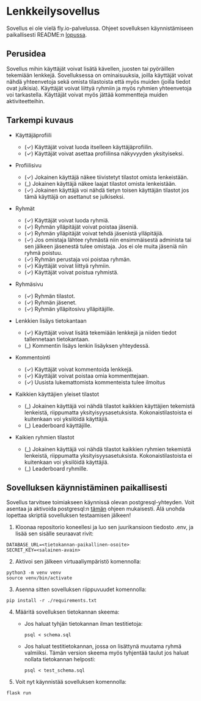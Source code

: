 # Lenkkeilysovellus

Sovellus ei ole vielä fly.io-palvelussa. Ohjeet sovelluksen käynnistämiseen paikallisesti README:n [lopussa](https://github.com/samulioll/lenkkeilysovellus/blob/main/README.md#sovelluksen-k%C3%A4ynnist%C3%A4minen-paikallisesti).

## Perusidea

Sovellus mihin käyttäjät voivat lisätä kävellen, juosten tai pyöräillen tekemiään lenkkejä. Sovelluksessa on ominaisuuksia, joilla käyttäjät voivat nähdä yhteenvetoja sekä omista tilastoista että myös muiden (joilla tiedot ovat julkisia). Käyttäjät voivat liittyä ryhmiin ja myös ryhmien yhteenvetoja voi tarkastella. Käyttäjät voivat myös jättää kommentteja muiden aktiviteetteihin.

## Tarkempi kuvaus

- Käyttäjäprofiili
	- (✓) Käyttäjät voivat luoda itselleen käyttäjäprofiilin.
	- (✓) Käyttäjät voivat asettaa profiilinsa näkyvyyden yksityiseksi.

- Profiilisivu
	- (✓) Jokainen käyttäjä näkee tiivistetyt tilastot omista lenkeistään.
	- (_) Jokainen käyttäjä näkee laajat tilastot omista lenkeistään.
	- (✓) Jokainen käyttäjä voi nähdä tietyn toisen käyttäjän tilastot jos tämä käyttäjä on asettanut se julkiseksi.

- Ryhmät
	- (✓) Käyttäjät voivat luoda ryhmiä.
	- (✓) Ryhmän ylläpitäjät voivat poistaa jäseniä.
	- (✓) Ryhmän ylläpitäjät voivat tehdä jäsenistä ylläpitäjiä.
	- (✓) Jos omistaja lähtee ryhmästä niin ensimmäisestä administa tai sen jälkeen jäsenestä tulee omistaja. Jos ei ole muita jäseniä niin ryhmä poistuu.
	- (✓) Ryhmän perustaja voi poistaa ryhmän.
	- (✓) Käyttäjät voivat liittyä ryhmiin.
	- (✓) Käyttäjät voivat poistua ryhmistä.

- Ryhmäsivu
	- (✓) Ryhmän tilastot.
	- (✓) Ryhmän jäsenet.
	- (✓) Ryhmän ylläpitosivu ylläpitäjille.

- Lenkkien lisäys tietokantaan
	- (✓) Käyttäjät voivat lisätä tekemiään lenkkejä ja niiden tiedot tallennetaan tietokantaan.
	- (_) Kommentin lisäys lenkin lisäyksen yhteydessä.

- Kommentointi
	- (✓) Käyttäjät voivat kommentoida lenkkejä.
	- (✓) Käyttäjät voivat poistaa omia kommenttejaan.
	- (✓) Uusista lukemattomista kommenteista tulee ilmoitus

- Kaikkien käyttäjien yleiset tilastot
	- (_) Jokainen käyttäjä voi nähdä tilastot kaikkien käyttäjien tekemistä lenkeistä, riippumatta yksityisyysasetuksista. Kokonaistilastoista ei kuitenkaan voi yksilöidä käyttäjiä.
	- (_) Leaderboard käyttäjille.

- Kaikien ryhmien tilastot
	- (_) Jokainen käyttäjä voi nähdä tilastot kaikkien ryhmien tekemistä lenkeistä, riippumatta yksityisyysasetuksista. Kokonaistilastoista ei kuitenkaan voi yksilöidä käyttäjiä.
	- (_) Leaderboard ryhmille.

## Sovelluksen käynnistäminen paikallisesti

Sovellus tarvitsee toimiakseen käynnissä olevan postgresql-yhteyden. Voit asentaa ja aktivoida postgresql:n [tämän](https://github.com/hy-tsoha/local-pg) ohjeen mukaisesti. Älä unohda lopettaa skriptiä sovelluksen testaamisen jälkeen!

1. Kloonaa repositorio koneellesi ja luo sen juurikansioon tiedosto .env, ja lisää sen sisälle seuraavat rivit:
```
DATABASE_URL=<tietokannan-paikallinen-osoite>
SECRET_KEY=<salainen-avain>
```

2. Aktivoi sen jälkeen virtuaaliympäristö komennolla: 

```
python3 -m venv venv
source venv/bin/activate
```

3. Asenna sitten sovelluksen riippuvuudet komennolla:
```
pip install -r ./requirements.txt
```

4. Määritä sovelluksen tietokannan skeema:
	- Jos haluat tyhjän tietokannan ilman testitietoja:
		```
		psql < schema.sql
		```
	- Jos haluat testitietokannan, jossa on lisättynä muutama ryhmä valmiiksi.
	  Tämän version skeema myös tyhjentää taulut jos haluat nollata tietokannan helposti:
		```
		psql < test_schema.sql
		```

5. Voit nyt käynnistää sovelluksen komennolla:
```
flask run
```
